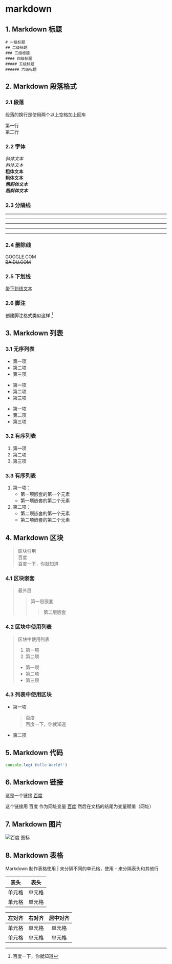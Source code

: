 # markdown

## 1. Markdown 标题

```
# 一级标题
## 二级标题
### 三级标题
#### 四级标题
##### 五级标题
###### 六级标题
```

## 2. Markdown 段落格式

### 2.1 段落

段落的换行是使用两个以上空格加上回车

第一行  
第二行

### 2.2 字体

*斜体文本*  
_斜体文本_  
**粗体文本**  
__粗体文本__  
***粗斜体文本***  
___粗斜体文本___  

### 2.3 分隔线

***
* * *
*****
- - -
----------

### 2.4 删除线

GOOGLE.COM  
~~BAIDU.COM~~

### 2.5 下划线

<u>带下划线文本</u>

### 2.6 脚注

创建脚注格式类似这样 [^百度]  
[^百度]: 百度一下，你就知道

## 3. Markdown 列表

### 3.1 无序列表

* 第一项
* 第二项
* 第三项

+ 第一项
+ 第二项
+ 第三项


- 第一项
- 第二项
- 第三项

### 3.2 有序列表

1. 第一项
2. 第二项
3. 第三项

### 3.3 有序列表

1. 第一项：
    - 第一项嵌套的第一个元素
    - 第一项嵌套的第二个元素
2. 第二项：
    - 第二项嵌套的第一个元素
    - 第二项嵌套的第二个元素

## 4. Markdown 区块

> 区块引用  
> 百度  
> 百度一下，你就知道  

### 4.1 区块嵌套

> 最外层  
>> 第一层嵌套  
>>> 第二层嵌套

### 4.2 区块中使用列表

> 区块中使用列表
> 1. 第一项
> 2. 第二项
> + 第一项
> + 第二项
> + 第三项

### 4.3 列表中使用区块

* 第一项
  > 百度  
  > 百度一下，你就知道
* 第二项

## 5. Markdown 代码

```javascript
console.log('Hello World!')
```

## 6. Markdown 链接

这是一个链接 [百度](https://www.baidu.com)

这个链接用 百度 作为网址变量 [百度][baidu]
然后在文档的结尾为变量赋值（网址）

[baidu]: http://www.baidu.com/

## 7. Markdown 图片

![百度 图标](https://www.baidu.com/img/PCtm_d9c8750bed0b3c7d089fa7d55720d6cf.png)

## 8. Markdown 表格

Markdown 制作表格使用 | 来分隔不同的单元格，使用 - 来分隔表头和其他行

|  表头   | 表头  |
|  ----  | ----  |
| 单元格  | 单元格 |
| 单元格  | 单元格 |

| 左对齐 | 右对齐 | 居中对齐 |
| :-----| ----: | :----: |
| 单元格 | 单元格 | 单元格 |
| 单元格 | 单元格 | 单元格 |
